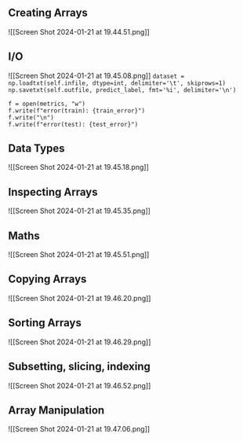 ## Creating Arrays
![[Screen Shot 2024-01-21 at 19.44.51.png]]
## I/O
![[Screen Shot 2024-01-21 at 19.45.08.png]]
`dataset = np.loadtxt(self.infile, dtype=int, delimiter='\t', skiprows=1)`
`np.savetxt(self.outfile, predict_label, fmt='%i', delimiter='\n')`
```
f = open(metrics, "w")
f.write(f"error(train): {train_error}")
f.write("\n")
f.write(f"error(test): {test_error}")
```
## Data Types
![[Screen Shot 2024-01-21 at 19.45.18.png]]
## Inspecting Arrays
![[Screen Shot 2024-01-21 at 19.45.35.png]]
## Maths
![[Screen Shot 2024-01-21 at 19.45.51.png]]
## Copying Arrays
![[Screen Shot 2024-01-21 at 19.46.20.png]]
## Sorting Arrays
![[Screen Shot 2024-01-21 at 19.46.29.png]]
## Subsetting, slicing, indexing
![[Screen Shot 2024-01-21 at 19.46.52.png]]
## Array Manipulation
![[Screen Shot 2024-01-21 at 19.47.06.png]]